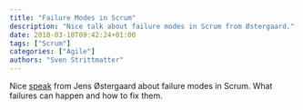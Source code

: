 ```yaml
---
title: "Failure Modes in Scrum"
description: "Nice talk about failure modes in Scrum from Østergaard."
date: 2010-03-18T09:42:24+01:00
tags: ["Scrum"]
categories: ["Agile"]
authors: "Sven Strittmatter"
---
```


Nice  [speak][1]  from  Jens  Østergaard  about failure  modes  in  Scrum.  What
failures can happen and how to fix them.

[1]: http://agile.dzone.com/videos/failure-modes-scrum
